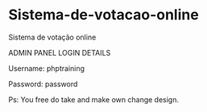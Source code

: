 # Sistema-de-votacao-online
Sistema de votação online


ADMIN PANEL LOGIN DETAILS

Username: phptraining


Password: password

Ps: You free do take and make own change design.
